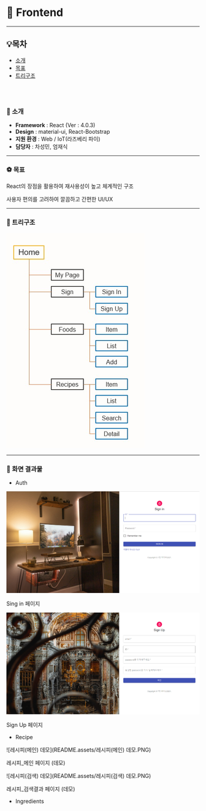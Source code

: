 # :facepunch: Frontend

---

## :bulb:목차

- [소개](#소개)
- [목표](#목표)
- [트리구조](트리구조)

<br>

<br>

### :wave: 소개

- __Framework__ : React  (Ver : 4.0.3)
- **Design** : material-ui, React-Bootstrap
- __지원 환경__ : Web / IoT(라즈베리 파이)
- __담당자__ : 차성민, 엄재식

---

### :soccer: 목표

React의 장점을 활용하여 재사용성이 높고 체계적인 구조

사용자 편의를 고려하여 깔끔하고 간편한 UI/UX

---

### :deciduous_tree: 트리구조

![Tree](README.assets/Tree.jpg)

---

### 🍳 화면 결과물



- Auth

![Signin](README.assets/Signin.png)

Sing in 페이지

![SignUp](README.assets/SignUp.PNG)

Sign Up 페이지



- Recipe

![레시피(메인) 데모](README.assets/레시피(메인) 데모.PNG)

레시피_메인 페이지  (데모)

![레시피(검색) 데모](README.assets/레시피(검색) 데모.PNG)

레시피_검색결과 페이지 (데모)



- Ingredients

